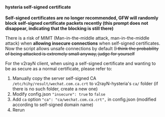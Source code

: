 #### hysteria self-signed certificate

**Self-signed certificates are no longer recommended, GFW will randomly block self-signed certificate packets recently (this prompt does not disappear, indicating that the blocking is still there)**

There is a risk of MIMT (Man-in-the-middle attack, man-in-the-middle attack) when **allowing insecure connections** when self-signed certificates. Now the script allows unsafe connections by default (~~I think the probability of being attacked is extremely small anyway, judge for yourself~~

For the v2rayN client, when using a self-signed certificate and wanting to be as secure as a normal certificate, please refer to:

1. Manually copy the server self-signed CA `/etc/hihy/result/wechat.com.ca.crt` to v2rayN-hysteria's `ca/` folder (if there is no such folder, create a new one)
2. Modify config.json `"insecure": true` to `false`
3. Add `ca` option `"ca": "ca/wechat.com.ca.crt",` in config.json (modified according to self-signed domain name)
4. Rerun
